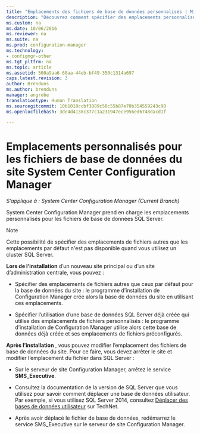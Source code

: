 ```yaml
---
title: "Emplacements des fichiers de base de données personnalisés | Microsoft Docs"
description: "Découvrez comment spécifier des emplacements personnalisés pour des fichiers de base de données SQL Server."
ms.custom: na
ms.date: 10/06/2016
ms.reviewer: na
ms.suite: na
ms.prod: configuration-manager
ms.technology:
- configmgr-other
ms.tgt_pltfrm: na
ms.topic: article
ms.assetid: 500a9aa6-68aa-44eb-bf49-350c1314a697
caps.latest.revision: 3
author: Brenduns
ms.author: brenduns
manager: angrobe
translationtype: Human Translation
ms.sourcegitcommit: 10b1010ccbf3889c58c55b87e70b354559243c90
ms.openlocfilehash: 3de4d4138c377c1a231947ece956ed6748dacd1f

---
```

# <a name="custom-locations-for-system-center-configuration-manager-site-database-files"></a>Emplacements personnalisés pour les fichiers de base de données du site System Center Configuration Manager

*S’applique à : System Center Configuration Manager (Current Branch)*

 System Center Configuration Manager prend en charge les emplacements personnalisés pour les fichiers de base de données SQL Server.  

> [!NOTE]  
>  Cette possibilité de spécifier des emplacements de fichiers autres que les emplacements par défaut n'est pas disponible quand vous utilisez un cluster SQL Server.  

 **Lors de l’installation** d’un nouveau site principal ou d’un site d’administration centrale, vous pouvez :  

-   Spécifier des emplacements de fichiers autres que ceux par défaut pour la base de données du site : le programme d’installation de Configuration Manager crée alors la base de données du site en utilisant ces emplacements.  

-   Spécifier l’utilisation d’une base de données SQL Server déjà créée qui utilise des emplacements de fichiers personnalisés : le programme d’installation de Configuration Manager utilise alors cette base de données déjà créée et ses emplacements de fichiers préconfigurés.  

**Après l’installation** , vous pouvez modifier l’emplacement des fichiers de base de données du site. Pour ce faire, vous devez arrêter le site et modifier l’emplacement du fichier dans SQL Server :  

-   Sur le serveur de site Configuration Manager, arrêtez le service **SMS_Executive**.  

-   Consultez la documentation de la version de SQL Server que vous utilisez pour savoir comment déplacer une base de données utilisateur. Par exemple, si vous utilisez SQL Server 2014, consultez [Déplacer des bases de données utilisateur](https://technet.microsoft.com/library/ms345483\(v=sql.120\).aspx) sur TechNet.  

-   Après avoir déplacé le fichier de base de données, redémarrez le service SMS_Executive sur le serveur de site Configuration Manager.  



<!--HONumber=Dec16_HO3-->


